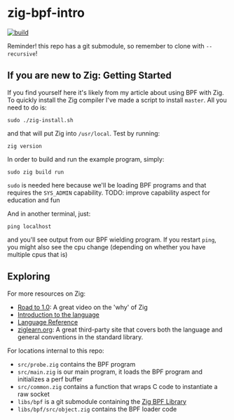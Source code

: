 # zig-bpf-intro

[![build](https://github.com/mattnite/zig-bpf-intro/workflows/build/badge.svg)](https://github.com/mattnite/zig-bpf-intro/actions)

Reminder! this repo has a git submodule, so remember to clone with
`--recursive`!

## If you are new to Zig: Getting Started

If you find yourself here it's likely from my article about using BPF with Zig.
To quickly install the Zig compiler I've made a script to install `master`. All
you need to do is:

```
sudo ./zig-install.sh
```

and that will put Zig into `/usr/local`. Test by running:

```
zig version
```

In order to build and run the example program, simply:

```
sudo zig build run
```

`sudo` is needed here because we'll be loading BPF programs and that requires
the `SYS_ADMIN` capability. TODO: improve capability aspect for education and fun

And in another terminal, just:

```
ping localhost
```

and you'll see output from our BPF wielding program. If you restart `ping`,
you might also see the cpu change (depending on whether you have multiple cpus
that is)

## Exploring

For more resources on Zig:
- [Road to 1.0](https://www.youtube.com/watch?v=Gv2I7qTux7g): A great video on the 'why' of Zig
- [Introduction to the language](ziglang.org)
- [Language Reference](https://ziglang.org/documentation/master/)
- [ziglearn.org](https://ziglearn.org/): A great third-party site that covers
  both the language and general conventions in the standard library.

For locations internal to this repo:
- `src/probe.zig` contains the BPF program
- `src/main.zig` is our main program, it loads the BPF program and initializes a
  perf buffer
- `src/common.zig` contains a function that wraps C code to instantiate a raw
  socket
- `libs/bpf` is a git submodule containing the [Zig BPF Library](https://github.com/mattnite/bpf)
- `libs/bpf/src/object.zig` contains the BPF loader code
